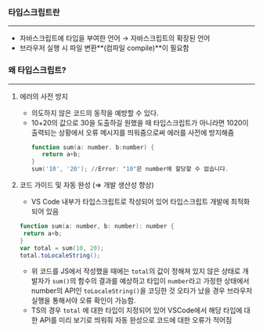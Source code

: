 ### 타입스크립트란

---

- 자바스크립트에 타입을 부여한 언어 → 자바스크립트의 확장된 언어
- 브라우저 실행 시 파일 변환**(컴파일 compile)**이 필요함

### 왜 타입스크립트?

---

1. 에러의 사전 방지
   - 의도하지 않은 코드의 동작을 예방할 수 있다.
   - 10+20의 값으로 30을 도출하길 원했을 때 타입스크립트가 아니라면 1020이 출력되는 상황에서 오류 메시지를 띄워줌으로써 에러를 사전에 방지해줌
     ```powershell
     function sum(a: number. b:number) {
     	return a+b;
     }
     sum('10', '20'); //Error: "10"은 number에 할당할 수 없습니다.

     ```
2. 코드 가이드 및 자동 완성 (⇒ 개발 생산성 향상)

   - VS Code 내부가 타입스크립트로 작성되어 있어 타입스크립트 개발에 최적화 되어 있음

   ```powershell
   function sum(a: number, b: number): number {
   	return a+b;
   }
   var total = sum(10, 20);
   total.toLocaleString();
   ```

   - 위 코드를 JS에서 작성했을 때에는 `total`의 값이 정해져 있지 않은 상태로 개발자가 `sum()`의 함수의 결과를 예상하고 타입이 `number`라고 가정한 상태에서 number의 API인 `toLocaleString()`을 코딩한 것 오타가 났을 경우 브라우저 실행을 통해서야 오류 확인이 가능함.
   - TS의 경우 `total` 에 대한 타입이 지정되어 있어 VSCode에서 해당 타입에 대한 API를 미리 보기로 띄워줘 자동 완성으로 코드에 대한 오류가 적어짐
